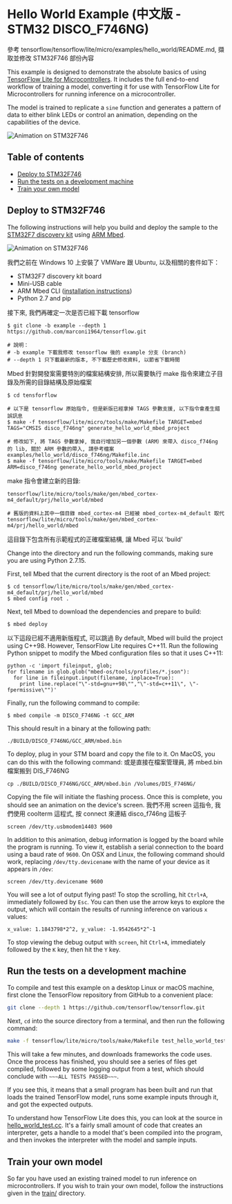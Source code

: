# Hello World Example (中文版 - STM32 DISCO_F746NG)

參考 tensorflow/tensorflow/lite/micro/examples/hello_world/README.md, 擷取並修改 STM32F746 部份內容

This example is designed to demonstrate the absolute basics of using [TensorFlow Lite for Microcontrollers](https://www.tensorflow.org/lite/microcontrollers).
It includes the full end-to-end workflow of training a model, converting it for
use with TensorFlow Lite for Microcontrollers for running inference on a
microcontroller.

The model is trained to replicate a `sine` function and generates a pattern of
data to either blink LEDs or control an animation, depending on the capabilities of the device.

![Animation on STM32F746](../images/animation_on_STM32F746.gif)

## Table of contents

-   [Deploy to STM32F746](#deploy-to-STM32F746)
-   [Run the tests on a development machine](#run-the-tests-on-a-development-machine)
-   [Train your own model](#train-your-own-model)


## Deploy to STM32F746

The following instructions will help you build and deploy the sample to the
[STM32F7 discovery kit](https://os.mbed.com/platforms/ST-Discovery-F746NG/)
using [ARM Mbed](https://github.com/ARMmbed/mbed-cli).

![Animation on STM32F746](images/animation_on_STM32F746.gif)

我們之前在 Windows 10 上安裝了 VMWare 跟 Ubuntu, 以及相關的套件如下：

- STM32F7 discovery kit board
- Mini-USB cable
- ARM Mbed CLI ([installation instructions](https://os.mbed.com/docs/mbed-os/v5.12/tools/installation-and-setup.html))
- Python 2.7 and pip

接下來, 我們再確定一次是否已經下載 tensorflow

```
$ git clone -b example --depth 1 https://github.com/marconi1964/tensorflow.git

# 說明：
# -b example 下載我修改 tensorflow 後的 example 分支 (branch)
# --depth 1 只下載最新的版本, 不下載歷史修改資料, 以節省下載時間
```

Mbed 針對開發案需要特別的檔案結構安排, 所以需要執行 make 指令來建立子目錄及所需的目錄結構及原始檔案

```
$ cd tensforflow

# 以下是 tensorflow 原始指令, 但是新版已經拿掉 TAGS 參數支援, 以下指令會產生錯誤訊息
$ make -f tensorflow/lite/micro/tools/make/Makefile TARGET=mbed TAGS="CMSIS disco_f746ng" generate_hello_world_mbed_project

# 修改如下, 將 TAGS 參數拿掉, 我自行增加另一個參數 (ARM）來帶入 disco_f746ng 的 lib, 關於 ARM 參數的帶入, 請參考檔案 examples/hello_world/disco_f746ng/Makefile.inc  
$ make -f tensorflow/lite/micro/tools/make/Makefile TARGET=mbed ARM=disco_f746ng generate_hello_world_mbed_project
```

make 指令會建立新的目錄:

```
tensorflow/lite/micro/tools/make/gen/mbed_cortex-m4_default/prj/hello_world/mbed

# 舊版的資料上其中一個目錄 mbed_cortex-m4 已經被 mbed_cortex-m4_default 取代
tensorflow/lite/micro/tools/make/gen/mbed_cortex-m4/prj/hello_world/mbed
```

這目錄下包含所有示範程式的正確檔案結構, 讓 Mbed 可以 'build'


Change into the directory and run the following commands, making sure you are
using Python 2.7.15.

First, tell Mbed that the current directory is the root of an Mbed project:

```
$ cd tensorflow/lite/micro/tools/make/gen/mbed_cortex-m4_default/prj/hello_world/mbed
$ mbed config root .
```

Next, tell Mbed to download the dependencies and prepare to build:

```
$ mbed deploy
```

以下這段已經不適用新版程式, 可以跳過
By default, Mbed will build the project using C++98. However, TensorFlow Lite
requires C++11. Run the following Python snippet to modify the Mbed
configuration files so that it uses C++11:

```
python -c 'import fileinput, glob;
for filename in glob.glob("mbed-os/tools/profiles/*.json"):
  for line in fileinput.input(filename, inplace=True):
    print line.replace("\"-std=gnu++98\"","\"-std=c++11\", \"-fpermissive\"")'

```

Finally, run the following command to compile:

```
$ mbed compile -m DISCO_F746NG -t GCC_ARM
```

This should result in a binary at the following path:

```
./BUILD/DISCO_F746NG/GCC_ARM/mbed.bin
```

To deploy, plug in your STM board and copy the file to it. On MacOS, you can do
this with the following command:
或是直接在檔案管理員, 將 mbed.bin 檔案搬到 DIS_F746NG

```
cp ./BUILD/DISCO_F746NG/GCC_ARM/mbed.bin /Volumes/DIS_F746NG/
```

Copying the file will initiate the flashing process. Once this is complete, you
should see an animation on the device's screen.
我們不用 screen 這指令, 我們使用 coolterm 這程式, 按 connect 來連結 disco_f746ng 這板子

```
screen /dev/tty.usbmodem14403 9600
```

In addition to this animation, debug information is logged by the board while
the program is running. To view it, establish a serial connection to the board
using a baud rate of `9600`. On OSX and Linux, the following command should
work, replacing `/dev/tty.devicename` with the name of your device as it appears
in `/dev`:

```
screen /dev/tty.devicename 9600
```

You will see a lot of output flying past! To stop the scrolling, hit `Ctrl+A`,
immediately followed by `Esc`. You can then use the arrow keys to explore the
output, which will contain the results of running inference on various `x`
values:

```
x_value: 1.1843798*2^2, y_value: -1.9542645*2^-1
```

To stop viewing the debug output with `screen`, hit `Ctrl+A`, immediately
followed by the `K` key, then hit the `Y` key.

## Run the tests on a development machine

To compile and test this example on a desktop Linux or macOS machine, first
clone the TensorFlow repository from GitHub to a convenient place:

```bash
git clone --depth 1 https://github.com/tensorflow/tensorflow.git
```

Next, `cd` into the source directory from a terminal, and then run the following
command:

```bash
make -f tensorflow/lite/micro/tools/make/Makefile test_hello_world_test
```

This will take a few minutes, and downloads frameworks the code uses. Once the
process has finished, you should see a series of files get compiled, followed by
some logging output from a test, which should conclude with
`~~~ALL TESTS PASSED~~~`.

If you see this, it means that a small program has been built and run that loads
the trained TensorFlow model, runs some example inputs through it, and got the
expected outputs.

To understand how TensorFlow Lite does this, you can look at the source in
[hello_world_test.cc](hello_world_test.cc).
It's a fairly small amount of code that creates an interpreter, gets a handle to
a model that's been compiled into the program, and then invokes the interpreter
with the model and sample inputs.

## Train your own model

So far you have used an existing trained model to run inference on
microcontrollers. If you wish to train your own model, follow the instructions
given in the [train/](train/) directory.

